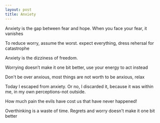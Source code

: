 ```yaml
---
layout: post
title: Anxiety
---
```


Anxiety is the gap between fear and hope. When you face your fear, it vanishes 

To reduce worry, assume the worst. expect everything, dress rehersal for catastrophe

Anxiety is the dizziness of freedom.

Worrying doesn’t make it one bit better, use your energy to act instead

Don't be over anxious, most things are not worth to be anxious, relax 

Today I escaped from anxiety. Or no, I discarded it, because it was within me, in my own perceptions-not outside.

How much pain the evils have cost us that have never happened!

Overthinking is a waste of time. Regrets and worry doesn't make it one bit better 
